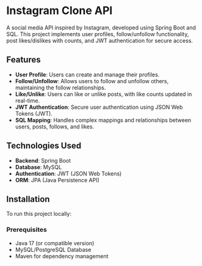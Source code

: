 # Instagram Clone API

A social media API inspired by Instagram, developed using Spring Boot and SQL. This project implements user profiles, follow/unfollow functionality, post likes/dislikes with counts, and JWT authentication for secure access.

## Features

- **User Profile**: Users can create and manage their profiles.
- **Follow/Unfollow**: Allows users to follow and unfollow others, maintaining the follow relationships.
- **Like/Unlike**: Users can like or unlike posts, with like counts updated in real-time.
- **JWT Authentication**: Secure user authentication using JSON Web Tokens (JWT).
- **SQL Mapping**: Handles complex mappings and relationships between users, posts, follows, and likes.
  
## Technologies Used

- **Backend**: Spring Boot
- **Database**: MySQL 
- **Authentication**: JWT (JSON Web Tokens)
- **ORM**: JPA (Java Persistence API)

## Installation

To run this project locally:

### Prerequisites
- Java 17 (or compatible version)
- MySQL/PostgreSQL Database
- Maven for dependency management
